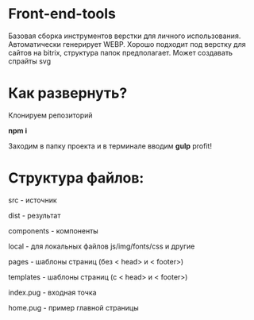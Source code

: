 # Front-end-tools

Базовая сборка инструментов верстки для личного использования.
Автоматически генерирует WEBP.
Хорошо подходит под верстку для сайтов на bitrix, структура папок предполагает.
Может создавать спрайты svg

# Как развернуть?

Клонируем репозиторий

**npm i**

Заходим в папку проекта и в терминале вводим **gulp**
profit!


# Структура файлов:

src - источник

dist - результат

components - компоненты

local - для локальных файлов js/img/fonts/css и другие

pages - шаблоны страниц (без < head> и < footer>)

templates - шаблоны страниц (с < head> и < footer>)

index.pug - входная точка

home.pug - пример главной страницы
